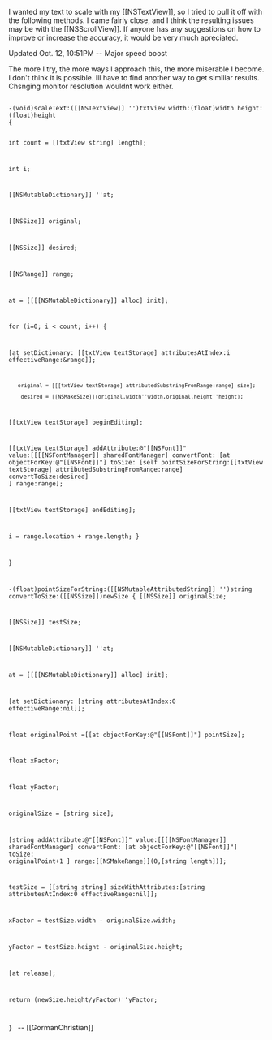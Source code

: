 I wanted my text to scale with my [[NSTextView]], so I tried to pull it off with the following methods. I came fairly close, and I think the resulting issues may be with the [[NSScrollView]]. If anyone has any suggestions on how to improve or increase the accuracy, it would be very much apreciated. 

Updated Oct. 12, 10:51PM -- Major speed boost

The more I try, the more ways I approach this, the more miserable I become. I don't think it is possible. Ill have to find another way to get similiar results. Chsnging monitor resolution wouldnt work either.

<code>
-(void)scaleText:([[NSTextView]] '')txtView width:(float)width height:(float)height
{

int count = [[txtView string] length];

int i;

[[NSMutableDictionary]] ''at;

[[NSSize]] original;

[[NSSize]] desired;

[[NSRange]] range;

at = [[[[NSMutableDictionary]] alloc] init];

for (i=0; i < count; i++)
    {
        
   [at setDictionary: [[txtView textStorage] attributesAtIndex:i effectiveRange:&range]];  
         
       original = [[[txtView textStorage] attributedSubstringFromRange:range] size];
       
        desired = [[NSMakeSize]](original.width''width,original.height''height);

[[txtView textStorage] beginEditing];

[[txtView textStorage] addAttribute:@"[[NSFont]]" value:[[[[NSFontManager]] sharedFontManager] convertFont: [at objectForKey:@"[[NSFont]]"] toSize: [self pointSizeForString:[[txtView textStorage] attributedSubstringFromRange:range] convertToSize:desired] ] range:range];

[[txtView textStorage] endEditing];

i = range.location + range.length;
    }

}

-(float)pointSizeForString:([[NSMutableAttributedString]] '')string convertToSize:([[NSSize]])newSize
{
[[NSSize]] originalSize;

[[NSSize]] testSize;

[[NSMutableDictionary]] ''at;

at = [[[[NSMutableDictionary]] alloc] init];

 [at setDictionary: [string attributesAtIndex:0 effectiveRange:nil]];        

float originalPoint =[[at objectForKey:@"[[NSFont]]"] pointSize];

float xFactor;

float yFactor;

originalSize = [string size];

[string addAttribute:@"[[NSFont]]" value:[[[[NSFontManager]] sharedFontManager] convertFont: [at objectForKey:@"[[NSFont]]"] toSize: originalPoint+1 ] range:[[NSMakeRange]](0,[string length])];

testSize = [[string string] sizeWithAttributes:[string attributesAtIndex:0 effectiveRange:nil]];
 
xFactor = testSize.width - originalSize.width;

yFactor = testSize.height - originalSize.height;

[at release];

return (newSize.height/yFactor)''yFactor;

}
</code>
-- [[GormanChristian]]